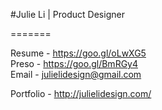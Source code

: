 #Julie Li | Product Designer 

=======

Resume - https://goo.gl/oLwXG5<br />
Preso - https://goo.gl/BmRGy4<br />
Email - julielidesign@gmail.com<br />

Portfolio - http://julielidesign.com/
